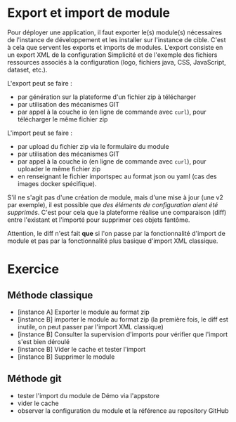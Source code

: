 Export et import de module
====================

Pour déployer une application, il faut exporter le(s) module(s) nécessaires de l'instance de développement et les installer sur l'instance de cible. C'est à cela que servent les exports et imports de modules. L'export consiste en un export XML de la configuration Simplicité et de l'exemple des fichiers ressources associés à la configuration (logo, fichiers java, CSS, JavaScript, dataset, etc.).

L'export peut se faire :
- par génération sur la plateforme d'un fichier zip à télécharger
- par utilisation des mécanismes GIT
- par appel à la couche io (en ligne de commande avec `curl`), pour télécharger le même fichier zip

L'import peut se faire : 
- par upload du fichier zip via le formulaire du module
- par utilisation des mécanismes GIT
- par appel à la couche io (en ligne de commande avec `curl`), pour uploader le même fichier zip
- en renseignant le fichier importspec au format json ou yaml (cas des images docker spécifique).

S'il ne s'agit pas d'une création de module, mais d'une mise à jour (une v2 par exemple), il est possible que *des éléments de configuration aient été supprimés*. C'est pour cela que la plateforme réalise une comparaison (diff) entre l'existant et l'importé pour supprimer ces objets fantôme.

<div class="warning">Attention, le diff n'est fait <strong>que</strong> si l'on passe par la fonctionnalité d'import de module et pas par la fonctionnalité plus basique d'import XML classique.</div>

Exercice
====================

Méthode classique
---------------------------

- [instance A] Exporter le module au format zip
- [instance B] importer le module au format zip (la première fois, le diff est inutile, on peut passer par l'import XML classique)
- [instance B] Consulter la supervision d'imports pour vérifier que l'import s'est bien déroulé
- [instance B] Vider le cache et tester l'import 
- [instance B] Supprimer le module 

Méthode git
---------------------------

- tester l'import du module de Démo via l'appstore
- vider le cache
- observer la configuration du module et la référence au repository GitHub
